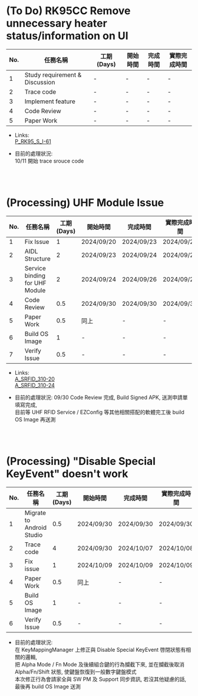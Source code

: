 # (To Do) RK95CC Remove unnecessary heater status/information on UI
| No. | 任務名稱                         | 工期 (Days) | 開始時間   | 完成時間   | 實際完成時間 |
| --- | ------------------------------ | ----------- | ---------- | ---------- | ------------ |
| 1   | Study requirement & Discussion | -           | -          | -          | -            |
| 2   | Trace code                     | -           | -          | -          | -            |
| 3   | Implement feature              | -           | -          | -          | -            |
| 4   | Code Review                    | -           | -          | -          | -            |
| 5   | Paper Work                     | -           | -          | -          | -            |

- Links:</br>
[P_RK95_S_I-61](https://jira.cipherlab.com.tw/browse/P_RK95_S_I-61)  

- 目前的處理狀況:  
10/11 開始 trace srouce code
</br>
</br>

# (Processing) UHF Module Issue
| No. | 任務名稱                         | 工期 (Days) | 開始時間   | 完成時間   | 實際完成時間 |
| --- | ------------------------------ | ----------- | ---------- | ---------- | ------------ |
| 1   | Fix Issue                      | 1           | 2024/09/20 | 2024/09/23 | 2024/09/23   |
| 2   | AIDL Structure                 | 2           | 2024/09/23 | 2024/09/24 | 2024/09/24   |
| 3   | Service binding for UHF Module | 2           | 2024/09/24 | 2024/09/26 | 2024/09/26   |
| 4   | Code Review                    | 0.5         | 2024/09/30 | 2024/09/30 | 2024/09/30   |
| 5   | Paper Work                     | 0.5         | 同上        | -          | -            |
| 6   | Build OS Image                 | 1           | -          | -          | -            |
| 7   | Verify Issue                   | 0.5         | -          | -          | -            |

- Links:</br>
[A_SRFID_310-20](https://jira.cipherlab.com.tw/browse/A_SRFID_310-20)  
[A_SRFID_310-24](https://jira.cipherlab.com.tw/browse/A_SRFID_310-24)  

- 目前的處理狀況:
09/30 Code Review 完成, Build Signed APK, 送測申請單填寫完成,  
目前等 UHF RFID Service / EZConfig 等其他相關搭配的軟體完工後 build OS Image 再送測
</br>
</br>

# (Processing) "Disable Special KeyEvent" doesn't work
| No. | 任務名稱                         | 工期 (Days) | 開始時間   | 完成時間   | 實際完成時間 |
| --- | ------------------------------- | ----------- | ---------- | ---------- | ------------ |
| 1   | Migrate to Android Studio       | 0.5         | 2024/09/30 | 2024/09/30 | 2024/09/30   |
| 2   | Trace code                      | 4           | 2024/09/30 | 2024/10/07 | 2024/10/08   |
| 3   | Fix issue                       | 1           | 2024/10/09 | 2024/10/09 | 2024/10/09   |
| 4   | Paper Work                      | 0.5         | 同上        | -          | -            |
| 5   | Build OS Image                  | 1           | -          | -          | -            |
| 6   | Verify Issue                    | 0.5         | -          | -          | -            |

- 目前的處理狀況:  
在 KeyMappingManager 上修正與 Disable Special KeyEvent 啓閉狀態有相關的邏輯,  
把 Alpha Mode / Fn Mode 及後續組合鍵的行為攔截下來, 並在攔截後取消 Alpha/Fn/Shift 狀態, 使鍵盤恢復到一般數字鍵盤模式  
本次修正行為會請家全與 SW PM 及 Support 同步資訊, 若沒其他疑慮的話, 最後再 build OS Image 送測
</br>
</br>
